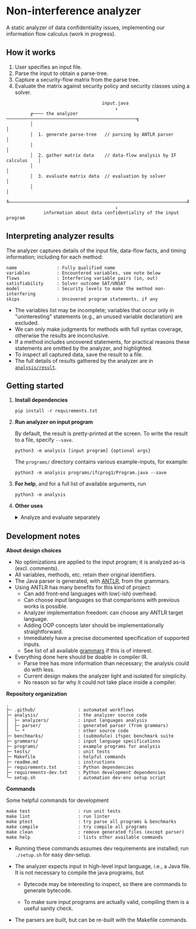 # Non-interference analyzer 

A static analyzer of data confidentiality issues, implementing our information flow calculus (work in progress).

## How it works

1. User specifies an input file.
2. Parse the input to obtain a parse-tree.
3. Capture a security-flow matrix from the parse tree.
4. Evaluate the matrix against security policy and security classes using a solver.

```
                                    input.java
                                         ↓
         ╔──── the analyzer ─────────────────────────────────────────────────╗
         │                                                                   │ 
         │  1. generate parse-tree   // parsing by ANTLR parser              │
         │                                                                   │
         │  2. gather matrix data    // data-flow analysis by IF calculus    │
         │                                                                   │
         │  3. evaluate matrix data  // evaluation by solver                 │
         │                                                                   │
         ╚───────────────────────────────────────────────────────────────────╝
                                         ↓
              information about data confidentiality of the input program                              
```

## Interpreting analyzer results

The analyzer captures details of the input file, data-flow facts, and timing information;
including for each method:

```
name               : Fully qualified name
variables          : Encountered variables, see note below               
flows              : Interfering variable pairs (in, out)    
satisfiability     : Solver outcome SAT/UNSAT                 
model              : Security levels to make the method non-interfering
skips              : Uncovered program statements, if any 
```

* The variables list may be incomplete; variables that occur only in "uninteresting" statements (e.g., an unused variable declaration) are excluded.
* We can only make judgments for methods with full syntax coverage, otherwise the results are inconclusive.
* If a method includes uncovered statements, for practical reasons these statements are omitted by the analyzer, and highlighted.
* To inspect all captured data, save the result to a file. 
* The full details of results gathered by the analyzer are in [`analysis/result`](analysis/result.py). 


## Getting started


1. **Install dependencies**

   ```
   pip install -r requirements.txt
   ```

2. **Run analyzer on input program**

   By default, the result is pretty-printed at the screen.
   To write the result to a file, specify `--save`.

   ```
   python3 -m analysis [input program] {optional args}
   ```

   The `programs/` directory contains various example-inputs, for example:

   ```
   python3 -m analysis programs/ifcprog1/Program.java --save
   ```
   
   

3. **For help**, and for a full list of available arguments, run

   ```
   python3 -m analysis
   ```

4. **Other uses**

   <details><summary>Analyze and evaluate separately</summary>
  
    Use this strategy to evaluate the same program against different security policies, without repeating the prior steps.
    
    First, parse and analyze a program, and save the (intermediate) result to a file. 
    
    ```
    python3 -m analysis programs/ifcprog1/Program.java --run A --out result.json
    ```
    
    Then, give the prior result as input to the analyzer:
    
    ```
    python3 -m analysis result.json 
    ```
    
    </details>

## Development notes

**About design choices**

* No optimizations are applied to the input program; it is analyzed as-is (excl. comments).
* All variables, methods, etc. retain their original identifiers.
* The Java parser is generated, with [ANTLR](https://www.antlr.org/), from the grammars.
* Using ANTLR has many benefits for this kind of project:
  * Can add front-end languages with low(-ish) overhead. 
  * Can choose input languages so that comparisons with previous works is possible.
  * Analyzer implementation freedom: can choose any ANTLR target language.
  * Adding OOP concepts later should be implementationally straightforward.
  * Immediately have a precise documented specification of supported inputs.
  * See list of all available [grammars](https://github.com/antlr/grammars-v4) if this is of interest.
* Everything done here should be doable in compiler IR.
  * Parse tree has more information than necessary; the analysis could do with less.
  * Current design makes the analyzer light and isolated for simplicity.
  * No reason so far why it could not take place inside a compiler.


**Repository organization**

```
.
├─ .github/                : automated workflows      
├─ analysis/               : the analyzer source code
│  ├─ analyzers/           : input languages analysis
│  ├─ parser/              : generated parser (from grammars)
│  └─ *                    : other source code
├─ benchmarks/             : (submodule) ifspec benchmark suite
├─ grammars/               : input language specifications
├─ programs/               : example programs for analysis
├─ tests/                  : unit tests
├─ Makefile                : helpful commands
├─ readme.md               : instructions
├─ requirements.txt        : Python dependencies 
├─ requirements-dev.txt    : Python development dependencies
└─ setup.sh                : automation dev-env setup script

```````

**Commands**

Some helpful commands for development

```
make test                  : run unit tests
make lint                  : run linter
make ptest                 : try parse all programs & benchmarks
make compile               : try compile all programs
make clean                 : remove generated files (except parser)
make help                  : lists other available commands
```

* Running these commands assumes dev requirements are installed;
  run `./setup.sh` for easy dev-setup.

* The analyzer expects input in high-level input language, i.e., a Java file.
  It is not necessary to compile the java programs, but

  * Bytecode may be interesting to inspect, so there are commands to generate bytecode.
  
  * To make sure input programs are actually valid, compiling them is a useful sanity check.

* The parsers are built, but can be re-built with the Makefile commands.

